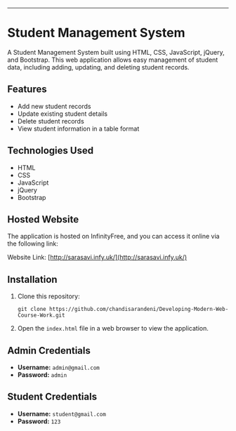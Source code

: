 ---

# Student Management System

A Student Management System built using HTML, CSS, JavaScript, jQuery, and Bootstrap. This web application allows easy management of student data, including adding, updating, and deleting student records.

## Features

- Add new student records
- Update existing student details
- Delete student records
- View student information in a table format

## Technologies Used

- HTML
- CSS
- JavaScript
- jQuery
- Bootstrap

## Hosted Website

The application is hosted on InfinityFree, and you can access it online via the following link:

Website Link: [http://sarasavi.infy.uk/](http://sarasavi.infy.uk/)

## Installation

1. Clone this repository:
   ```
   git clone https://github.com/chandisarandeni/Developing-Modern-Web-Course-Work.git
   ```

2. Open the `index.html` file in a web browser to view the application.

## Admin Credentials

- **Username:** `admin@gmail.com`
- **Password:** `admin`

## Student Credentials

- **Username:** `student@gmail.com`
- **Password:** `123`

##
